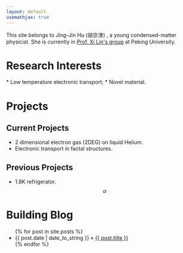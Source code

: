```yaml
---
layout: default
usemathjax: true
---
```


This site belongs to Jing-Jin Hu (胡京津) , a young condensed-matter physicist. She is currently in <a href="http://www.phy.pku.edu.cn/~xilin/index.html"> Prof. Xi Lin's group</a> at Peking University.

<h1><a name="ResearchInterest">Research Interests</a></h1>
* Low temperature electronic transport;
* Novel material.

<h1><a name="Projects">Projects</a></h1>

## Current Projects

* 2 dimensional electron gas (2DEG) on liquid Helium.
* Electronic transport in factal structures.

## Previous Projects

* 1.8K refrigerator. $$\alpha$$

<h1>Building Blog</h1>
  <ul class="posts">
    {% for post in site.posts %}
      <li><span>{{ post.date | date_to_string }}</span> &raquo; <a href="{{ site.baseurl }}{{ post.url }}">{{ post.title }}</a></li>
    {% endfor %}
  </ul>